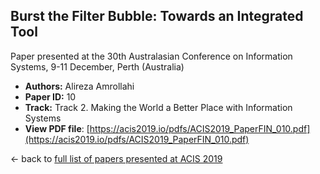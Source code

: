 ## Burst the Filter Bubble: Towards an Integrated Tool

Paper presented at the 30th Australasian Conference on Information Systems, 9-11 December, Perth (Australia)
- **Authors:** Alireza Amrollahi
- **Paper ID:** 10
- **Track:** Track 2. Making the World a Better Place with Information Systems
- **View PDF file**: [https://acis2019.io/pdfs/ACIS2019_PaperFIN_010.pdf](https://acis2019.io/pdfs/ACIS2019_PaperFIN_010.pdf)

&larr; back to [full list of papers presented at ACIS 2019](https://acis2019.io/)